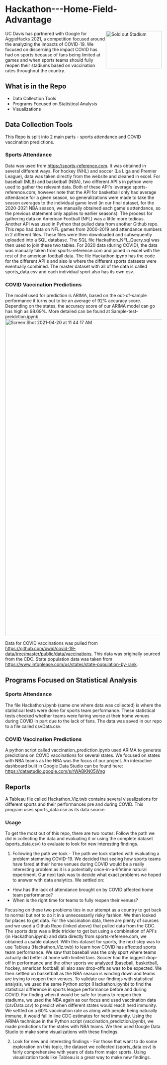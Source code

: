 # Hackathon---Home-Field-Advantage

<img src="http://www.travelandsports.com.au/wp-content/uploads/2017/02/07_lsu0446-tiger-stadium-at-sundown-min.jpg" align="right"
     alt="Sold out Stadium" width="180" height="120">
     
UC Davis has partnered with Google for AggieHacks 2021, a competition focused around the analyzing the impacts of COVID-19. 
We focused on discerning the impact COVID has had on sports because of fans being limited at games and when sports teams should fully reopen their stadiums based on vaccination rates throughout the country.

## What is in the Repo

* Data Collection Tools
* Programs Focused on Statistical Analysis
* Visualizations



## Data Collection Tools

This Repo is split into 2 main parts - sports attendance and COVID vaccination predictions. 

### Sports Attendance
Data was used from https://sports-reference.com. It was obtained in several different ways. For hockey (NHL) and soccer (La Liga and Premier League), data was taken directly from the website and cleaned in excel. For baseball (MLB) and basketball (NBA), two different API's in python were used to gather the relevant data. Both of these API's leverage sports-reference.com, however note that the API for basketball only had average attendance for a given season, so generalizations were made to take the season averages to the individual game level (in our final dataset, for the 2020-2021 NBA season, we manually obtained each game's attendance, so the previous statement only applies to earlier seasons). The process for gathering data on American Football (NFL) was a little more tedious. Another API was used in Python that pulled data from another Github repo. This repo had data on NFL games from 2000-2019 and attendance numbers in 2 different files. These files were then downloaded and subsequently uploaded into a SQL database. The SQL file Hackathon_NFL_Query.sql was then used to join these two tables. For 2020 data (during COVID), the data was manually taken from sports-reference.com and joined in excel with the rest of the american football data. The file Hackathon.ipynb has the code for the different API's and also is where the different sports datasets were eventually combined. The master dataset with all of the data is called sports_data.csv and each individual sport also has its own csv.

### COVID Vaccination Predictions
The model used for prediction is ARIMA, based on the out-of-sample performance it turns out to be an average of 92% accuracy score. Depending on the states, the accuracy score of our ARIMA model can go has high as 98.69%. More detailed can be found at Sample-test-preidction.ipynb
<img width="1017" alt="Screen Shot 2021-04-20 at 11 44 17 AM" src="https://user-images.githubusercontent.com/74214249/115447971-f8d4df00-a1cd-11eb-9276-44b9ba945f61.png">

Data for COVID vaccinations was pulled from https://github.com/owid/covid-19-data/tree/master/public/data/vaccinations. This data was originally sourced from the CDC. State population data was taken from https://www.infoplease.com/us/states/state-population-by-rank.

## Programs Focused on Statistical Analysis

### Sports Attendance
The file Hackathon.ipynb (same one where data was collected) is where the statistical tests were done for sports team performance. These statistical tests checked whether teams were fairing worse at their home venues during COVID in part due to the lack of fans. The data was saved in our repo to a file called csvData.csv.

### COVID Vaccination Predictions
A python script called vaccination_prediction.ipynb used ARIMA to generate predictions on COVID vaccinations for several states. We focused on states with NBA teams as the NBA was the focus of our project. An interactive dashboard built in Google Data Studio can be found here: https://datastudio.google.com/s/rWABKN05Wng

## Reports
A Tableau file called Hackathon_Viz.twb contains several visualizations for different sports and their performances pre and during COVID. This program uses sports_data.csv as its data source.

### Usage
To get the most out of this repo, there are two routes: Follow the path we did in collecting the data and evaluating it or using the complete dataset (sports_data.csv) to evaluate to look for new interesting findings.

1. Following the path we took - The path we took started with evaluating a problem stemming COVID-19. We decided that seeing how sports teams have fared at their home venues during COVID would be a really interesting problem as it is a potentially once-in-a-lifetime natural experiment. Our next task was to decide what exact problems we hoped to answer with data analytics. We settled on:

* How has the lack of attendance brought on by COVID affected home team performance?
* When is the right time for teams to fully reopen their venues?

Focusing on these two problems ties in our attempt as a country to get back to normal but not to do it in a unnecessarily risky fashion. We then looked for places to get data. For the vaccination data, there are plenty of sources and we used a Github Repo (linked above) that pulled data from the CDC. The sports data was a little trickier to get but using a combination of API's (in Hackathon.ipynb) and data directly from sports-referene.com, we obtained a usable dataset. With this dataset for sports, the next step was to use Tableau (Hackathon_Viz.twb) to learn how COVID has affected sports team performance. We saw that baseball was the only sport where teams actually did better at home with limited fans. Soccer had the biggest drop-off in performance and the other sports we analyzed (baseball, basketball, hockey, american football) all also saw drop-offs as was to be expected. We then settled on basketball as the NBA season is winding down and teams are trying to reopen their venues. To validate our findings with statistical analysis, we used the same Python script (Hackathon.ipynb) to find the statistical difference in sports league performance before and during COVID. 
For finding when it would be safe for teams to reopen their stadiums, we used the NBA again as our focus and used vaccination data (csvData.csv) to predict when different states would reach herd immunity. We settled on a 60% vaccination rate as along with people being naturally immune, it would fall in line CDC estimates for herd immunity. Using the ARIMA technique in the Python script (vaccination_prediction.ipynb), we made predictions for the states with NBA teams. We then used Google Data Studio to make some visualizations with these findings.

2. Look for new and interesting findings - For those that want to do some exploration on this topic, the dataset we collected (sports_data.csv) is fairly comprehensive with years of data from major sports. Using visualization tools like Tableau is a great way to make new findings.
